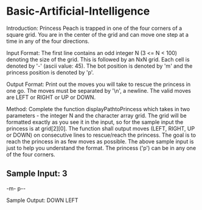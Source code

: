 # Basic-Artificial-Intelligence
Introduction:
Princess Peach is trapped in one of the four corners of a square grid.
You are in the center of the grid and can move one step at a time in any of the four directions.

Input Format:
The first line contains an odd integer N (3 <= N < 100) denoting the size of the grid.
This is followed by an NxN grid. Each cell is denoted by '-' (ascii value: 45).
The bot position is denoted by 'm' and the princess position is denoted by 'p'.

Output Format:
Print out the moves you will take to rescue the princess in one go.
The moves must be separated by '\n', a newline. The valid moves are LEFT or RIGHT or UP or DOWN.

Method:
Complete the function displayPathtoPrincess which takes in two parameters - the integer N and the character array grid.
The grid will be formatted exactly as you see it in the input, so for the sample input the princess is at grid[2][0].
The function shall output moves (LEFT, RIGHT, UP or DOWN) on consecutive lines to rescue/reach the princess.
The goal is to reach the princess in as few moves as possible.
The above sample input is just to help you understand the format.
The princess ('p') can be in any one of the four corners.

Sample Input:
3
---
-m-
p--

Sample Output:
DOWN
LEFT
